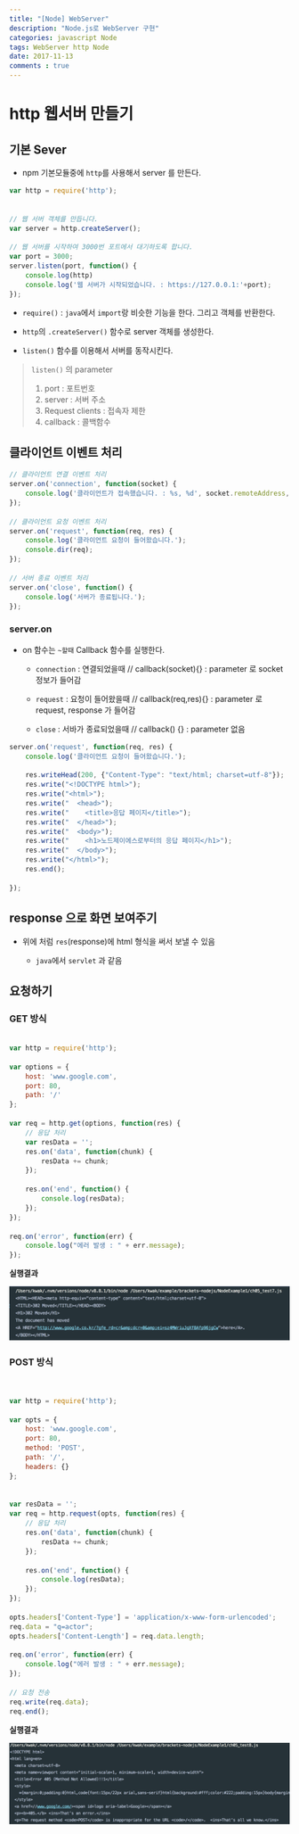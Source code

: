 ```yaml
---
title: "[Node] WebServer"
description: "Node.js로 WebServer 구현"
categories: javascript Node 
tags: WebServer http Node
date: 2017-11-13
comments : true
---
```



# http 웹서버 만들기

## 기본 Sever

* npm 기본모듈중에 `http`를 사용해서 server 를 만든다.

```javascript
var http = require('http');


// 웹 서버 객체를 만듭니다.
var server = http.createServer();

// 웹 서버를 시작하여 3000번 포트에서 대기하도록 합니다.
var port = 3000;
server.listen(port, function() {
    console.log(http)
	console.log('웹 서버가 시작되었습니다. : https://127.0.0.1:'+port);
});
```
* `require()` : `java`에서 `import`랑 비슷한 기능을 한다. 그리고 객체를 반환한다.

* `http`의 `.createServer()` 함수로 server 객체를 생성한다.

* `listen()` 함수를 이용해서 서버를 동작시킨다.

>    `listen()` 의 parameter
> 
>    1. port                : 포트번호
>    2. server              : 서버 주소
>    3. Request clients     : 접속자 제한
>    4. callback            : 콜백함수

## 클라이언트 이벤트 처리

```javascript
// 클라이언트 연결 이벤트 처리
server.on('connection', function(socket) {
	console.log('클라이언트가 접속했습니다. : %s, %d', socket.remoteAddress, socket.remotePort);
});

// 클라이언트 요청 이벤트 처리
server.on('request', function(req, res) {
	console.log('클라이언트 요청이 들어왔습니다.');
	console.dir(req);
});

// 서버 종료 이벤트 처리
server.on('close', function() {
	console.log('서버가 종료됩니다.');
});
```
### server.on

 * on 함수는 `~할때` Callback 함수를 실행한다.
 
    * `connection` : 연결되었을때 // callback(socket){} : parameter 로 socket 정보가 들어감
    
    * `request` : 요청이 들어왔을때 // callback(req,res){} : parameter 로 request, response 가 들어감
    
    * `close` : 서바가 종료되었을때 // callback() {} : parameter 없음
    
```javascript
server.on('request', function(req, res) {
	console.log('클라이언트 요청이 들어왔습니다.');
	
	res.writeHead(200, {"Content-Type": "text/html; charset=utf-8"});
	res.write("<!DOCTYPE html>");
	res.write("<html>");
	res.write("  <head>");
	res.write("    <title>응답 페이지</title>");
	res.write("  </head>");
	res.write("  <body>");
	res.write("    <h1>노드제이에스로부터의 응답 페이지</h1>");
	res.write("  </body>");
	res.write("</html>");
	res.end();
	  
});
```
## response 으로 화면 보여주기

* 위에 처럼 `res`(response)에 html 형식을 써서 보낼 수 있음 

    * `java`에서 `servlet` 과 같음


## 요청하기

### GET 방식
```javascript

var http = require('http');

var options = {
    host: 'www.google.com',
    port: 80,
    path: '/'
};

var req = http.get(options, function(res) {
    // 응답 처리
    var resData = '';
    res.on('data', function(chunk) {
    	resData += chunk;
    });
    
    res.on('end', function() {
	    console.log(resData);
	});
});

req.on('error', function(err) {
    console.log("에러 발생 : " + err.message);
});

```

**실행결과**

![1](/assets/images/[node]webserver/1.png)


### POST 방식

```javascript


var http = require('http');

var opts = {
    host: 'www.google.com',
    port: 80,
    method: 'POST',
    path: '/',
    headers: {}
};


var resData = '';
var req = http.request(opts, function(res) {
	// 응답 처리
	res.on('data', function(chunk) {
		resData += chunk;
	});
	
	res.on('end', function() {
		console.log(resData);
	});
});

opts.headers['Content-Type'] = 'application/x-www-form-urlencoded';
req.data = "q=actor";
opts.headers['Content-Length'] = req.data.length;

req.on('error', function(err) {
    console.log("에러 발생 : " + err.message);
});

// 요청 전송
req.write(req.data);
req.end();

```

**실행결과**

![2](/assets/images/[node]webserver/2.png)


